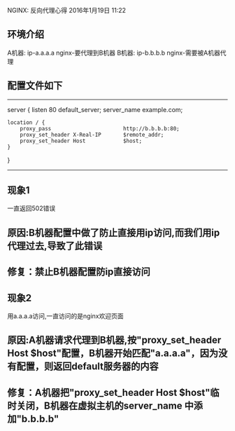 NGINX: 反向代理心得
2016年1月19日
11:22
 
## 环境介绍
A机器:
ip-a.a.a.a
nginx-要代理到B机器
B机器:
ip-b.b.b.b
nginx-需要被A机器代理
 
## 配置文件如下
********************************************
server
{
    listen 80 default_server;
    server_name example.com;
 
    location / {
        proxy_pass                       http://b.b.b.b:80;
        proxy_set_header X-Real-IP       $remote_addr;
        proxy_set_header Host            $host;
    }
}
********************************************
 
## 现象1
一直返回502错误
## 原因:B机器配置中做了防止直接用ip访问,而我们用ip代理过去,导致了此错误
## 修复：禁止B机器配置防ip直接访问
 
## 现象2
用a.a.a.a访问,一直访问的是nginx欢迎页面
## 原因:A机器请求代理到B机器,按"proxy_set_header Host $host"配置，B机器开始匹配"a.a.a.a"，因为没有配置，则返回default服务器的内容
## 修复：A机器把"proxy_set_header Host $host"临时关闭，B机器在虚拟主机的server_name 中添加"b.b.b.b"
